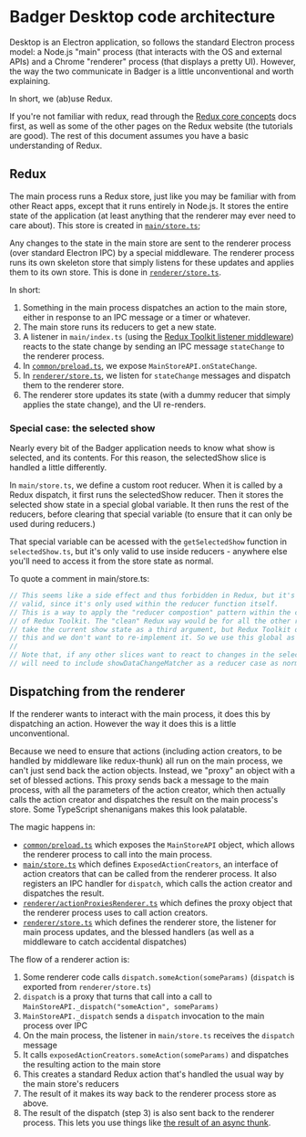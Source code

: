 # Badger Desktop code architecture

Desktop is an Electron application, so follows the standard Electron process model: a Node.js "main" process (that interacts with the OS and external APIs) and a Chrome "renderer" process (that displays a pretty UI). However, the way the two communicate in Badger is a little unconventional and worth explaining.

In short, we (ab)use Redux.

If you're not familiar with redux, read through the [Redux core concepts](https://redux.js.org/introduction/core-concepts) docs first, as well as some of the other pages on the Redux website (the tutorials are good). The rest of this document assumes you have a basic understanding of Redux.

## Redux

The main process runs a Redux store, just like you may be familiar with from other React apps, except that it runs entirely in Node.js. It stores the entire state of the application (at least anything that the renderer may ever need to care about). This store is created in [`main/store.ts`](../desktop/src/main/store.ts);

Any changes to the state in the main store are sent to the renderer process (over standard Electron IPC) by a special middleware. The renderer process runs its own skeleton store that simply listens for these updates and applies them to its own store. This is done in [`renderer/store.ts`](../desktop/src/renderer/store.ts).

In short:

1. Something in the main process dispatches an action to the main store, either in response to an IPC message or a timer or whatever.
2. The main store runs its reducers to get a new state.
3. A listener in `main/index.ts` (using the [Redux Toolkit listener middleware](https://redux-toolkit.js.org/api/createListenerMiddleware)) reacts to the state change by sending an IPC message `stateChange` to the renderer process.
4. In [`common/preload.ts`](../desktop/src/common/preload.ts), we expose `MainStoreAPI.onStateChange`.
5. In [`renderer/store.ts`](../desktop/src/renderer/store.ts), we listen for `stateChange` messages and dispatch them to the renderer store.
6. The renderer store updates its state (with a dummy reducer that simply applies the state change), and the UI re-renders.

### Special case: the selected show

Nearly every bit of the Badger application needs to know what show is selected, and its contents. For this reason, the selectedShow slice is handled a little differently.

In `main/store.ts`, we define a custom root reducer. When it is called by a Redux dispatch, it first runs the selectedShow reducer. Then it stores the selected show state in a special global variable. It then runs the rest of the reducers, before clearing that special variable (to ensure that it can only be used during reducers.)

That special variable can be acessed with the `getSelectedShow` function in `selectedShow.ts`, but it's only valid to use inside reducers - anywhere else you'll need to access it from the store state as normal.

To quote a comment in main/store.ts:

```ts
// This seems like a side effect and thus forbidden in Redux, but it's actually
// valid, since it's only used within the reducer function itself.
// This is a way to apply the "reducer compostion" pattern within the constraints
// of Redux Toolkit. The "clean" Redux way would be for all the other reducers to
// take the current show state as a third argument, but Redux Toolkit doesn't support
// this and we don't want to re-implement it. So we use this global as a pseudo-argument.
//
// Note that, if any other slices want to react to changes in the selected show, they
// will need to include showDataChangeMatcher as a reducer case as normal.
```

## Dispatching from the renderer

If the renderer wants to interact with the main process, it does this by dispatching an action. However the way it does this is a little unconventional.

Because we need to ensure that actions (including action creators, to be handled by middleware like redux-thunk) all run on the main process, we can't just send back the action objects.
Instead, we "proxy" an object with a set of blessed actions.
This proxy sends back a message to the main process, with all the parameters of the action creator, which then actually calls the action creator and dispatches the result on the main process's store.
Some TypeScript shenanigans makes this look palatable.

The magic happens in:

- [`common/preload.ts`](../desktop/src/common/preload.ts) which exposes the `MainStoreAPI` object, which allows the renderer process to call into the main process.
- [`main/store.ts`](../desktop/src/main/store.ts) which defines `ExposedActionCreators`, an interface of action creators that can be called from the renderer process. It also registers an IPC handler for `dispatch`, which calls the action creator and dispatches the result.
- [`renderer/actionProxiesRenderer.ts`](../desktop/src/renderer/actionProxiesRenderer.ts) which defines the proxy object that the renderer process uses to call action creators.
- [`renderer/store.ts`](../desktop/src/renderer/store.ts) which defines the renderer store, the listener for main process updates, and the blessed handlers (as well as a middleware to catch accidental dispatches)

The flow of a renderer action is:

1. Some renderer code calls `dispatch.someAction(someParams)` (`dispatch` is exported from `renderer/store.ts`)
2. `dispatch` is a proxy that turns that call into a call to `MainStoreAPI._dispatch("someAction", someParams)`
3. `MainStoreAPI._dispatch` sends a `dispatch` invocation to the main process over IPC
4. On the main process, the listener in `main/store.ts` receives the `dispatch` message
5. It calls `exposedActionCreators.someAction(someParams)` and dispatches the resulting action to the main store
6. This creates a standard Redux action that's handled the usual way by the main store's reducers
7. The result of it makes its way back to the renderer process store as above.
8. The result of the dispatch (step 3) is also sent back to the renderer process. This lets you use things like [the result of an async thunk](https://redux-toolkit.js.org/api/createAsyncThunk#handling-thunk-results).
